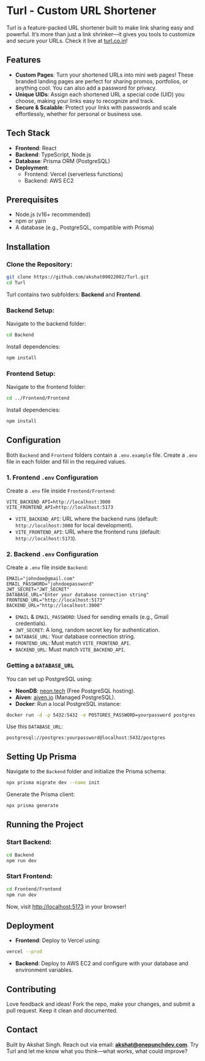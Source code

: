 Turl - Custom URL Shortener
=======================================

Turl is a feature-packed URL shortener built to make link sharing easy and powerful. It’s more than just a link shrinker—it gives you tools to customize and secure your URLs. Check it live at [turl.co.in](https://turl.co.in)!

## Features
- **Custom Pages**: Turn your shortened URLs into mini web pages! These branded landing pages are perfect for sharing promos, portfolios, or anything cool. You can also add a password for privacy.
- **Unique UIDs**: Assign each shortened URL a special code (UID) you choose, making your links easy to recognize and track.
- **Secure & Scalable**: Protect your links with passwords and scale effortlessly, whether for personal or business use.

## Tech Stack
- **Frontend**: React
- **Backend**: TypeScript, Node.js
- **Database**: Prisma ORM (PostgreSQL)
- **Deployment**:
  - Frontend: Vercel (serverless functions)
  - Backend: AWS EC2

## Prerequisites
- Node.js (v16+ recommended)
- npm or yarn
- A database (e.g., PostgreSQL, compatible with Prisma)

## Installation

### Clone the Repository:
```bash
git clone https://github.com/akshat09022002/Turl.git
cd Turl
```
Turl contains two subfolders: **Backend** and **Frontend**.

### Backend Setup:
Navigate to the backend folder:
```bash
cd Backend
```
Install dependencies:
```bash
npm install
```

### Frontend Setup:
Navigate to the frontend folder:
```bash
cd ../Frontend/Frontend
```
Install dependencies:
```bash
npm install
```

## Configuration
Both `Backend` and `Frontend` folders contain a `.env.example` file. Create a `.env` file in each folder and fill in the required values.

### 1. Frontend `.env` Configuration
Create a `.env` file inside `Frontend/Frontend`:
```
VITE_BACKEND_API=http://localhost:3000
VITE_FRONTEND_API=http://localhost:5173
```
- `VITE_BACKEND_API`: URL where the backend runs (default: `http://localhost:3000` for local development).
- `VITE_FRONTEND_API`: URL where the frontend runs (default: `http://localhost:5173`).

### 2. Backend `.env` Configuration
Create a `.env` file inside `Backend`:
```
EMAIL="johndoe@gmail.com"
EMAIL_PASSWORD="johndoepassword"
JWT_SECRET="JWT_SECRET"
DATABASE_URL="Enter your database connection string"
FRONTEND_URL="http://localhost:5173"
BACKEND_URL="http://localhost:3000"
```
- `EMAIL` & `EMAIL_PASSWORD`: Used for sending emails (e.g., Gmail credentials).
- `JWT_SECRET`: A long, random secret key for authentication.
- `DATABASE_URL`: Your database connection string.
- `FRONTEND_URL`: Must match `VITE_FRONTEND_API`.
- `BACKEND_URL`: Must match `VITE_BACKEND_API`.

### Getting a `DATABASE_URL`
You can set up PostgreSQL using:
- **NeonDB**: [neon.tech](https://neon.tech) (Free PostgreSQL hosting).
- **Aiven**: [aiven.io](https://aiven.io) (Managed PostgreSQL).
- **Docker**: Run a local PostgreSQL instance:
```bash
docker run -d -p 5432:5432 -e POSTGRES_PASSWORD=yourpassword postgres
```
Use this `DATABASE_URL`:
```
postgresql://postgres:yourpassword@localhost:5432/postgres
```

## Setting Up Prisma
Navigate to the `Backend` folder and initialize the Prisma schema:
```bash
npx prisma migrate dev --name init
```
Generate the Prisma client:
```bash
npx prisma generate
```

## Running the Project

### Start Backend:
```bash
cd Backend
npm run dev
```

### Start Frontend:
```bash
cd Frontend/Frontend
npm run dev
```
Now, visit [http://localhost:5173](http://localhost:5173) in your browser!

## Deployment
- **Frontend**: Deploy to Vercel using:
```bash
vercel --prod
```
- **Backend**: Deploy to AWS EC2 and configure with your database and environment variables.

## Contributing
Love feedback and ideas! Fork the repo, make your changes, and submit a pull request. Keep it clean and documented.

## Contact
Built by Akshat Singh. Reach out via email: **akshat@onepunchdev.com**. Try Turl and let me know what you think—what works, what could improve?

